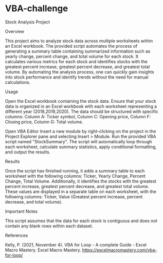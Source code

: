 # VBA-challenge

Stock Analysis Project


Overview

This project aims to analyze stock data across multiple worksheets within an Excel workbook. The provided script automates the process of generating a summary table containing summarized information such as yearly change, percent change, and total volume for each stock. It calculates various metrics for each stock and identifies stocks with the greatest percent increase, greatest percent decrease, and greatest total volume. By automating the analysis process, one can quickly gain insights into stock performance and identify trends without the need for manual calculations.



Usage

Open the Excel workbook containing the stock data. Ensure that your stock data is organized in an Excel workbook with each worksheet representing a different year (2018,2019,2020). The data should be structured with specific columns:
Column A: Ticker symbol,
Column C: Opening price,
Column F: Closing price,
Column G: Total volume.

Open VBA Editor
Insert a new module by right-clicking on the project in the Project Explorer pane and selecting Insert > Module.
Run the provided VBA script named "StockSummary". The script will automatically loop through each worksheet, calculate summary statistics, apply conditional formatting, and output the results.



Results

Once the script has finished running, it adds a summary table to each worksheet with the following columns:
Ticker,
Yearly Change,
Percent Change,
Total Volume.
Additionally, it identifies the stocks with the greatest percent increase, greatest percent decrease, and greatest total volume. These values are displayed in a separate table on each worksheet, with the following columns:
Ticker,
Value (Greatest percent increase, percent decrease, and total volume).



Important Notes

This script assumes that the data for each stock is contiguous and does not contain any blank rows within each dataset.



References

Kelly, P. (2021, November 4). VBA for Loop - A complete Guide - Excel Macro Mastery. Excel Macro Mastery. https://excelmacromastery.com/vba-for-loop/

